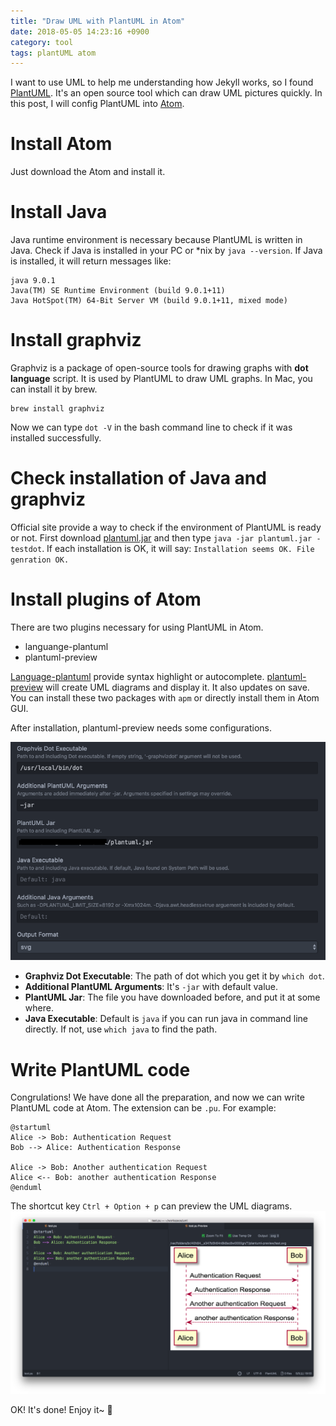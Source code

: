 ```yaml
---
title: "Draw UML with PlantUML in Atom"
date: 2018-05-05 14:23:16 +0900
category: tool
tags: plantUML atom
---
```


I want to use UML to help me understanding how Jekyll works, so I found [PlantUML](http://plantuml.com/). It's an open source tool which can draw UML pictures quickly. In this post, I will config PlantUML into [Atom](https://atom.io/).

# Install Atom
Just download the Atom and install it.

# Install Java
Java runtime environment is necessary because PlantUML is written in Java. Check if Java is installed in your PC or *nix by `java --version`. If Java is installed, it will return messages like:

``` shell
java 9.0.1
Java(TM) SE Runtime Environment (build 9.0.1+11)
Java HotSpot(TM) 64-Bit Server VM (build 9.0.1+11, mixed mode)
```

# Install graphviz
Graphviz is a package of open-source tools for drawing graphs with **dot language** script. It is used by PlantUML to draw UML graphs. In Mac, you can install it by brew.

``` shell
brew install graphviz
```

Now we can type `dot -V` in the bash command line to check if it was installed successfully.

# Check installation of Java and graphviz
Official site provide a way to check if the environment of PlantUML is ready or not. First download [plantuml.jar](https://jaist.dl.sourceforge.net/project/plantuml/plantuml.jar) and then type `java -jar plantuml.jar -testdot`. If each installation is OK, it will say: `Installation seems OK. File genration OK.`

# Install plugins of Atom
There are two plugins necessary for using PlantUML in Atom.

- languange-plantuml
- plantuml-preview

[Language-plantuml](https://atom.io/packages/language-plantuml) provide syntax highlight or autocomplete.
[plantuml-preview](https://atom.io/packages/plantuml-preview) will create UML diagrams and display it. It also updates on save.
You can install these two packages with `apm` or directly install them in Atom GUI.

After installation, plantuml-preview needs some configurations.

![setting_of_plantuml](/public/image/setting_of_plantuml.png)

- **Graphviz Dot Executable**: The path of dot which you get it by `which dot`.
- **Additional PlantUML Arguments**: It's `-jar` with default value.
- **PlantUML Jar**: The file you have downloaded before, and put it at some where.
- **Java Executable**: Default is `java` if you can run java in command line directly. If not, use `which java` to find the path.

# Write PlantUML code
Congrulations! We have done all the preparation, and now we can write PlantUML code at Atom. The extension can be `.pu`. For example:

``` 
@startuml
Alice -> Bob: Authentication Request
Bob --> Alice: Authentication Response

Alice -> Bob: Another authentication Request
Alice <-- Bob: another authentication Response
@enduml
```

The shortcut key `Ctrl + Option + p` can preview the UML diagrams.
![demo_of_plantuml_in_atom](/public/image/demo_of_plantuml_in_atom.png)

OK! It's done! Enjoy it~ :tada:

